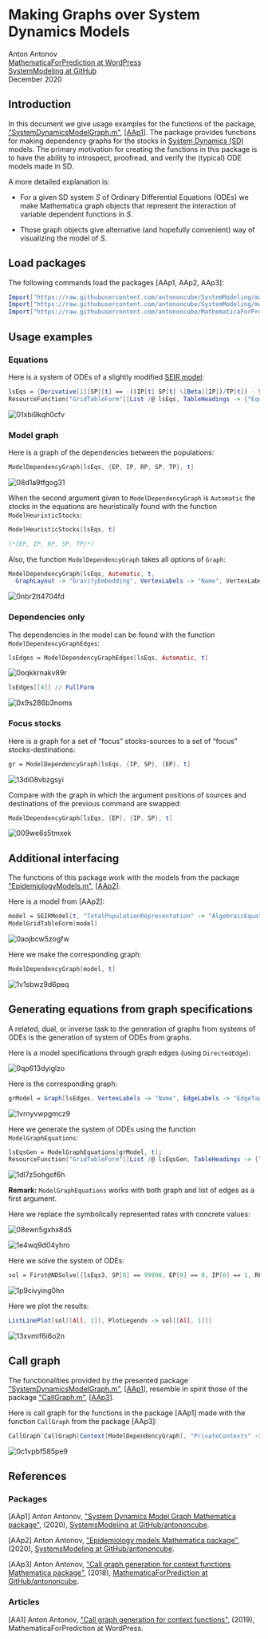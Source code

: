 # Making Graphs over System Dynamics Models

Anton Antonov   
[MathematicaForPrediction at WordPress](https://mathematicaforprediction.wordpress.com)   
[SystemModeling at GitHub](https://github.com/antononcube/SystemModeling)   
December 2020   

## Introduction

In this document we give usage examples for the functions of the package, 
["SystemDynamicsModelGraph.m"](https://github.com/antononcube/SystemModeling/blob/master/WL/SystemDynamicsModelGraph.m), 
[[AAp1](https://github.com/antononcube/SystemModeling/blob/master/WL/SystemDynamicsModelGraph.m)]. The package provides functions for making dependency graphs for the stocks in [System Dynamics (SD)](https://en.wikipedia.org/wiki/System_dynamics) models. The primary motivation for creating the functions in this package is to have the ability to introspect, proofread, and verify the (typical) ODE models made in SD.

A more detailed explanation is:

- For a given SD system $S$ of Ordinary Differential Equations (ODEs) we make Mathematica graph objects that represent the interaction of variable dependent functions in $S$. 

- Those graph objects give alternative (and hopefully convenient) way of visualizing the model of $S$. 

## Load packages

The following commands load the packages [AAp1, AAp2, AAp3]:

```mathematica
Import["https://raw.githubusercontent.com/antononcube/SystemModeling/master/WL/SystemDynamicsModelGraph.m"]
Import["https://raw.githubusercontent.com/antononcube/SystemModeling/master/Projects/Coronavirus-propagation-dynamics/WL/EpidemiologyModels.m"]
Import["https://raw.githubusercontent.com/antononcube/MathematicaForPrediction/master/Misc/CallGraph.m"]
```

## Usage examples

### Equations

Here is a system of ODEs of a slightly modified [SEIR model](https://en.wikipedia.org/wiki/Compartmental_models_in_epidemiology#The_SEIR_model): 

```mathematica
lsEqs = {Derivative[1][SP][t] == -((IP[t] SP[t] \[Beta][IP])/TP[t]) - SP[t] \[Mu][TP], Derivative[1][EP][t] == (IP[t] SP[t] \[Beta][IP])/TP[t] - EP[t] (1/aincp + \[Mu][TP]), Derivative[1][IP][t] == EP[t]/aincp - IP[t]/aip - IP[t] \[Mu][IP], Derivative[1][RP][t] == IP[t]/aip - RP[t] \[Mu][TP], TP[t] == Max[0, EP[t] + IP[t] + RP[t] + SP[t]]};
ResourceFunction["GridTableForm"][List /@ lsEqs, TableHeadings -> {"Equations"}]
```

![01xbi9kqh0cfv](./Diagrams/Making-Graphs-over-System-Dynamics-Models/01xbi9kqh0cfv.png)

### Model graph

Here is a graph of the dependencies between the populations:

```mathematica
ModelDependencyGraph[lsEqs, {EP, IP, RP, SP, TP}, t]
```

![08d1a9tfgog31](./Diagrams/Making-Graphs-over-System-Dynamics-Models/08d1a9tfgog31.png)

When the second argument given to `ModelDependencyGraph` is `Automatic` the stocks in the equations are heuristically 
found with the function `ModelHeuristicStocks`:

```mathematica
ModelHeuristicStocks[lsEqs, t]

(*{EP, IP, RP, SP, TP}*)
```

Also, the function `ModelDependencyGraph` takes all options of `Graph`:

```mathematica
ModelDependencyGraph[lsEqs, Automatic, t, 
  GraphLayout -> "GravityEmbedding", VertexLabels -> "Name", VertexLabelStyle -> Directive[Red, Bold, 16], EdgeLabelStyle -> Directive[Blue, 16], ImageSize -> Large]
```

![0nbr2tt4704fd](./Diagrams/Making-Graphs-over-System-Dynamics-Models/0nbr2tt4704fd.png)

### Dependencies only

The dependencies in the model can be found with the function `ModelDependencyGraphEdges`:

```mathematica
lsEdges = ModelDependencyGraphEdges[lsEqs, Automatic, t]
```

![0oqkkrnakv89r](./Diagrams/Making-Graphs-over-System-Dynamics-Models/0oqkkrnakv89r.png)

```mathematica
lsEdges[[4]] // FullForm
```

![0x9s286b3noms](./Diagrams/Making-Graphs-over-System-Dynamics-Models/0x9s286b3noms.png)

### Focus stocks

Here is a graph for a set of “focus” stocks-sources to a set of “focus” stocks-destinations:

```mathematica
gr = ModelDependencyGraph[lsEqs, {IP, SP}, {EP}, t]
```

![13di08vbzgsyi](./Diagrams/Making-Graphs-over-System-Dynamics-Models/13di08vbzgsyi.png)

Compare with the graph in which the argument positions of sources and destinations of the previous command are swapped:

```mathematica
ModelDependencyGraph[lsEqs, {EP}, {IP, SP}, t]
```

![009we6s5tmxek](./Diagrams/Making-Graphs-over-System-Dynamics-Models/009we6s5tmxek.png)

## Additional interfacing

The functions of this package work with the models from the package ["EpidemiologyModels.m"](https://github.com/antononcube/SystemModeling/blob/master/Projects/Coronavirus-propagation-dynamics/WL/EpidemiologyModels.m), [[AAp2](https://github.com/antononcube/SystemModeling/blob/master/Projects/Coronavirus-propagation-dynamics/WL/EpidemiologyModels.m)].

Here is a model from \[AAp2\]:

```mathematica
model = SEIRModel[t, "TotalPopulationRepresentation" -> "AlgebraicEquation"];
ModelGridTableForm[model]
```

![0aojbcw5zogfw](./Diagrams/Making-Graphs-over-System-Dynamics-Models/0aojbcw5zogfw.png)

Here we make the corresponding graph:

```mathematica
ModelDependencyGraph[model, t]
```

![1v1sbwz9d6peq](./Diagrams/Making-Graphs-over-System-Dynamics-Models/1v1sbwz9d6peq.png)

## Generating equations from graph specifications

A related, dual, or inverse task to the generation of graphs from systems of ODEs is 
the generation of system of ODEs from graphs.

Here is a model specifications through graph edges (using `DirectedEdge`): 

![0qp613dyiglzo](./Diagrams/Making-Graphs-over-System-Dynamics-Models/0qp613dyiglzo.png)

Here is the corresponding graph:

```mathematica
grModel = Graph[lsEdges, VertexLabels -> "Name", EdgeLabels -> "EdgeTag", ImageSize -> Large]
```

![1vrnyvwpgmcz9](./Diagrams/Making-Graphs-over-System-Dynamics-Models/1vrnyvwpgmcz9.png)

Here we generate the system of ODEs using the function `ModelGraphEquations`:

```mathematica
lsEqsGen = ModelGraphEquations[grModel, t];
ResourceFunction["GridTableForm"][List /@ lsEqsGen, TableHeadings -> {"Equations"}]
```

![1dl7z5ohgof6h](./Diagrams/Making-Graphs-over-System-Dynamics-Models/1dl7z5ohgof6h.png)

**Remark:** `ModelGraphEquations` works with both graph and list of edges as a first argument.

Here we replace the symbolically represented rates with concrete values: 

![08ewn5gxhx8d5](./Diagrams/Making-Graphs-over-System-Dynamics-Models/08ewn5gxhx8d5.png)

![1e4wq9d04yhro](./Diagrams/Making-Graphs-over-System-Dynamics-Models/1e4wq9d04yhro.png)

Here we solve the system of ODEs:

```mathematica
sol = First@NDSolve[{lsEqs3, SP[0] == 99998, EP[0] == 0, IP[0] == 1, RP[0] == 0,MLP[0] == 0, TP[0] == 100000}, Union[First /@ lsEdges], {t, 0, 365}]
```

![1p9civying0hn](./Diagrams/Making-Graphs-over-System-Dynamics-Models/1p9civying0hn.png)

Here we plot the results:

```mathematica
ListLinePlot[sol[[All, 2]], PlotLegends -> sol[[All, 1]]]
```

![13xvmif6i6o2n](./Diagrams/Making-Graphs-over-System-Dynamics-Models/13xvmif6i6o2n.png)

## Call graph

The functionalities provided by the presented package ["SystemDynamicsModelGraph.m"](https://github.com/antononcube/SystemModeling/blob/master/WL/SystemDynamicsModelGraph.m), [[AAp1](https://github.com/antononcube/SystemModeling/blob/master/WL/SystemDynamicsModelGraph.m)], resemble in spirit those of the package ["CallGraph.m”](https://github.com/antononcube/MathematicaForPrediction/blob/master/Misc/CallGraph.m), [[AAp3](https://github.com/antononcube/MathematicaForPrediction/blob/master/Misc/CallGraph.m)]. 

Here is call graph for the functions in the package [AAp1] made with the function `CallGraph` from the package [AAp3]:

```mathematica
CallGraph`CallGraph[Context[ModelDependencyGraph], "PrivateContexts" -> False, "UsageTooltips" -> True]
```

![0c1vpbf585pe9](./Diagrams/Making-Graphs-over-System-Dynamics-Models/0c1vpbf585pe9.png)

## References

### Packages

[AAp1] Anton Antonov, ["System Dynamics Model Graph Mathematica package"](https://github.com/antononcube/SystemModeling/blob/master/WL/SystemDynamicsModelGraph.m), (2020), [SystemsModeling at GitHub/antononcube](https://github.com/antononcube/SystemModeling).         

[AAp2] Anton Antonov, ["Epidemiology models Mathematica package"](https://github.com/antononcube/SystemModeling/blob/master/Projects/Coronavirus-propagation-dynamics/WL/EpidemiologyModels.m), (2020), [SystemsModeling at GitHub/antononcube](https://github.com/antononcube/SystemModeling).         

[AAp3] Anton Antonov, ["Call graph generation for context functions Mathematica package"](https://github.com/antononcube/MathematicaForPrediction/blob/master/Misc/CallGraph.m), (2018), [MathematicaForPrediction at GitHub/antononcube](https://github.com/antononcube/MathematicaForPrediction).

### Articles

[AA1] Anton Antonov, ["Call graph generation for context functions"](https://mathematicaforprediction.wordpress.com/2019/01/01/call-graph-generation-for-context-functions/), (2019), MathematicaForPrediction at WordPress.
